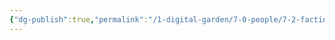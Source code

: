 ```yaml
---
{"dg-publish":true,"permalink":"/1-digital-garden/7-0-people/7-2-factions/7-11-the-magical-creatures-equality-foundation/"}
---
```


